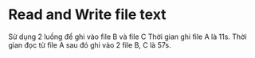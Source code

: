 # Read and Write file text
Sử dụng 2 luồng để ghi vào file B và file C
Thời gian ghi file A là 11s.
Thời gian đọc từ file A sau đó ghi vào 2 file B, C là 57s.
